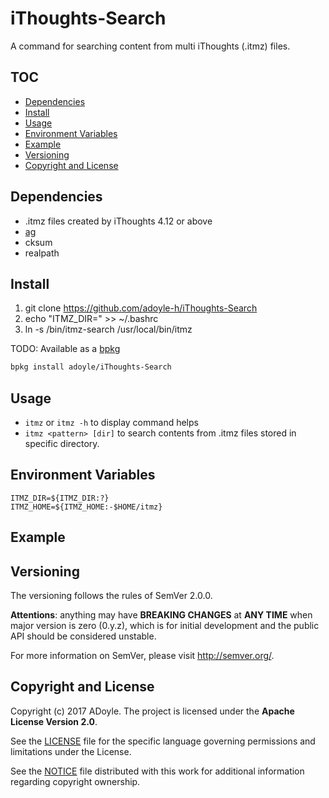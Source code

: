 # iThoughts-Search

A command for searching content from multi iThoughts (.itmz) files.

## TOC

<!-- MarkdownTOC GFM -->

- [Dependencies](#dependencies)
- [Install](#install)
- [Usage](#usage)
- [Environment Variables](#environment-variables)
- [Example](#example)
- [Versioning](#versioning)
- [Copyright and License](#copyright-and-license)

<!-- /MarkdownTOC -->


## Dependencies

- .itmz files created by iThoughts 4.12 or above
- [ag](https://github.com/ggreer/the_silver_searcher)
- cksum
- realpath

## Install

1. git clone https://github.com/adoyle-h/iThoughts-Search <repo-path>
2. echo "ITMZ_DIR=<your-itmz-files-dir>" >> ~/.bashrc
3. ln -s <repo-path>/bin/itmz-search /usr/local/bin/itmz


TODO: Available as a [bpkg](http://www.bpkg.sh/)

```sh
bpkg install adoyle/iThoughts-Search
```

## Usage

- `itmz` or `itmz -h` to display command helps
- `itmz <pattern> [dir]` to search contents from .itmz files stored in specific directory.

## Environment Variables

```
ITMZ_DIR=${ITMZ_DIR:?}
ITMZ_HOME=${ITMZ_HOME:-$HOME/itmz}
```

## Example

## Versioning

The versioning follows the rules of SemVer 2.0.0.

**Attentions**: anything may have **BREAKING CHANGES** at **ANY TIME** when major version is zero (0.y.z), which is for initial development and the public API should be considered unstable.

For more information on SemVer, please visit http://semver.org/.


## Copyright and License

Copyright (c) 2017 ADoyle. The project is licensed under the **Apache License Version 2.0**.

See the [LICENSE][] file for the specific language governing permissions and limitations under the License.

See the [NOTICE][] file distributed with this work for additional information regarding copyright ownership.


<!-- Links -->

[LICENSE]: ./LICENSE
[NOTICE]: ./NOTICE
